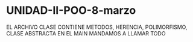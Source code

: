 # UNIDAD-II-POO-8-marzo
EL ARCHIVO CLASE CONTIENE METODOS, HERENCIA, POLIMORFISMO, CLASE ABSTRACTA
EN EL MAIN MANDAMOS A LLAMAR TODO
